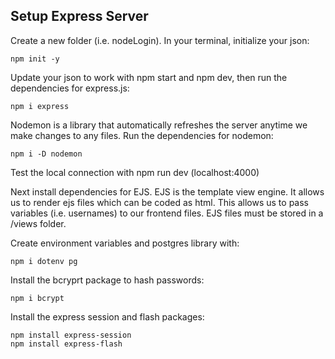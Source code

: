 ## Setup Express Server

Create a new folder (i.e. nodeLogin). In your terminal, initialize your json:

```pwsh
npm init -y
```

Update your json to work with npm start and npm dev, then run the dependencies
for express.js:

```pwsh
npm i express
```

Nodemon is a library that automatically refreshes the server anytime we make
changes to any files. Run the dependencies for nodemon:

```pwsh
npm i -D nodemon
```

Test the local connection with npm run dev (localhost:4000)

Next install dependencies for EJS. EJS is the template view engine. It allows us
to render ejs files which can be coded as html. This allows us to pass variables
(i.e. usernames) to our frontend files. EJS files must be stored in a /views
folder.

Create environment variables and postgres library with:

```pwsh
npm i dotenv pg
```

Install the bcryprt package to hash passwords:

```pwsh
npm i bcrypt
```

Install the express session and flash packages:

```pwsh
npm install express-session
npm install express-flash
```
